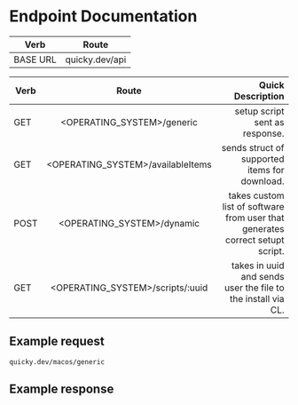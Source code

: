 # Endpoint Documentation
| Verb          | Route                                   |
| ------------- |:---------------------------------------:|
| BASE URL      | quicky.dev/api                          |

| Verb          | Route                                   | Quick Description                                                                        |
| ------------- |:---------------------------------------:| --------------------------------:                                                        |
| GET           | <OPERATING_SYSTEM>/generic                         | setup script sent as response.                                                |
| GET           | <OPERATING_SYSTEM>/availableItems                  | sends struct of supported items for download.                                 |
| POST          | <OPERATING_SYSTEM>/dynamic                         | takes custom list of software from user that generates correct setupt script. |
| GET           | <OPERATING_SYSTEM>/scripts/:uuid                   | takes in uuid and sends user the file to the install via CL.                  |

## Example request

`quicky.dev/macos/generic`

## Example response

